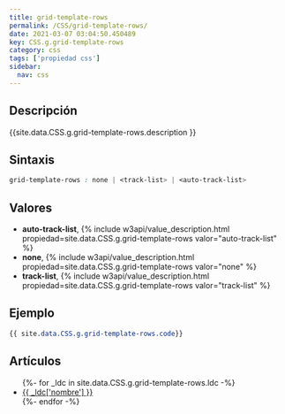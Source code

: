 ```yaml
---
title: grid-template-rows
permalink: /CSS/grid-template-rows/
date: 2021-03-07 03:04:50.450489
key: CSS.g.grid-template-rows
category: css
tags: ['propiedad css']
sidebar: 
  nav: css
---
```


## Descripción
{{site.data.CSS.g.grid-template-rows.description }}

## Sintaxis
~~~css
grid-template-rows : none | <track-list> | <auto-track-list>
~~~

## Valores
* **auto-track-list**,  {% include w3api/value_description.html propiedad=site.data.CSS.g.grid-template-rows valor="auto-track-list" %}
* **none**,  {% include w3api/value_description.html propiedad=site.data.CSS.g.grid-template-rows valor="none" %}
* **track-list**,  {% include w3api/value_description.html propiedad=site.data.CSS.g.grid-template-rows valor="track-list" %}

## Ejemplo
~~~css
{{ site.data.CSS.g.grid-template-rows.code}}
~~~

## Artículos
<ul>
{%- for _ldc in site.data.CSS.g.grid-template-rows.ldc -%}
   <li>
       <a href="{{_ldc['url'] }}">{{ _ldc['nombre'] }}</a>
   </li>
{%- endfor -%}
</ul>
